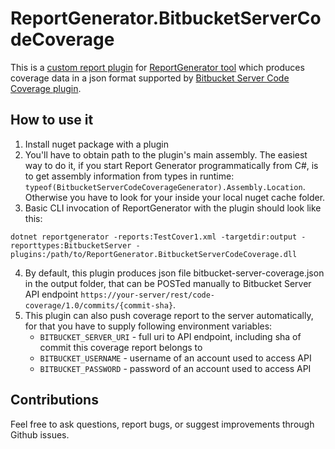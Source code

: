 # ReportGenerator.BitbucketServerCodeCoverage
This is a [custom report plugin](https://github.com/danielpalme/ReportGenerator/wiki/Custom-reports) for [ReportGenerator tool](https://github.com/danielpalme/ReportGenerator) which produces coverage data in a json format supported by [Bitbucket Server Code Coverage plugin](https://bitbucket.org/atlassian/bitbucket-code-coverage/src/master/code-coverage-plugin/).

## How to use it
1. Install nuget package with a plugin
2. You'll have to obtain path to the plugin's main assembly. The easiest way to do it, if you start Report Generator programmatically from C#, is to get assembly information from types in runtime: `typeof(BitbucketServerCodeCoverageGenerator).Assembly.Location`. Otherwise you have to look for your inside your local nuget cache folder.
3. Basic CLI invocation of ReportGenerator with the plugin should look like this:
```shell
dotnet reportgenerator -reports:TestCover1.xml -targetdir:output -reporttypes:BitbucketServer -plugins:/path/to/ReportGenerator.BitbucketServerCodeCoverage.dll
```
4. By default, this plugin produces json file bitbucket-server-coverage.json in the output folder, that can be POSTed manually to Bitbucket Server API endpoint `https://your-server/rest/code-coverage/1.0/commits/{commit-sha}`.
5. This plugin can also push coverage report to the server automatically, for that you have to supply following environment variables:
    * `BITBUCKET_SERVER_URI` - full uri to API endpoint, including sha of commit this coverage report belongs to
    * `BITBUCKET_USERNAME` - username of an account used to access API
    * `BITBUCKET_PASSWORD` - password of an account used to access API

## Contributions
Feel free to ask questions, report bugs, or suggest improvements through Github issues.